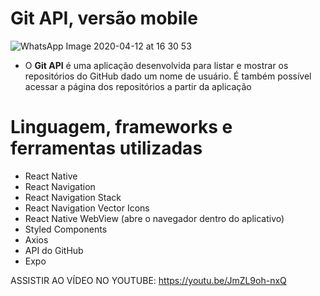 # Git API, versão mobile

![WhatsApp Image 2020-04-12 at 16 30 53](https://user-images.githubusercontent.com/59968647/79079410-48441d80-7ce5-11ea-9d42-7cf48334870f.jpeg)

- O **Git API** é uma aplicação desenvolvida para listar e mostrar os repositórios do GitHub dado um nome de usuário. É também possível acessar a página dos repositórios a partir da aplicação

# Linguagem, frameworks e ferramentas utilizadas

- React Native
- React Navigation
- React Navigation Stack
- React Navigation Vector Icons
- React Native WebView (abre o navegador dentro do aplicativo)
- Styled Components
- Axios
- API do GitHub
- Expo

ASSISTIR AO VÍDEO NO YOUTUBE: https://youtu.be/JmZL9oh-nxQ

